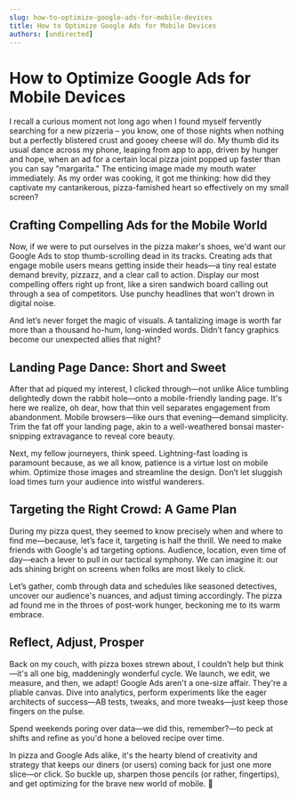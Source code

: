 ```yaml
---
slug: how-to-optimize-google-ads-for-mobile-devices
title: How to Optimize Google Ads for Mobile Devices
authors: [undirected]
---
```


# How to Optimize Google Ads for Mobile Devices

I recall a curious moment not long ago when I found myself fervently searching for a new pizzeria – you know, one of those nights when nothing but a perfectly blistered crust and gooey cheese will do. My thumb did its usual dance across my phone, leaping from app to app, driven by hunger and hope, when an ad for a certain local pizza joint popped up faster than you can say "margarita." The enticing image made my mouth water immediately. As my order was cooking, it got me thinking: how did they captivate my cantankerous, pizza-famished heart so effectively on my small screen?

## Crafting Compelling Ads for the Mobile World

Now, if we were to put ourselves in the pizza maker's shoes, we'd want our Google Ads to stop thumb-scrolling dead in its tracks. Creating ads that engage mobile users means getting inside their heads—a tiny real estate demand brevity, pizzazz, and a clear call to action. Display our most compelling offers right up front, like a siren sandwich board calling out through a sea of competitors. Use punchy headlines that won't drown in digital noise.

And let’s never forget the magic of visuals. A tantalizing image is worth far more than a thousand ho-hum, long-winded words. Didn’t fancy graphics become our unexpected allies that night?

## Landing Page Dance: Short and Sweet

After that ad piqued my interest, I clicked through—not unlike Alice tumbling delightedly down the rabbit hole—onto a mobile-friendly landing page. It's here we realize, oh dear, how that thin veil separates engagement from abandonment. Mobile browsers—like ours that evening—demand simplicity. Trim the fat off your landing page, akin to a well-weathered bonsai master-snipping extravagance to reveal core beauty.

Next, my fellow journeyers, think speed. Lightning-fast loading is paramount because, as we all know, patience is a virtue lost on mobile whim. Optimize those images and streamline the design. Don’t let sluggish load times turn your audience into wistful wanderers.

## Targeting the Right Crowd: A Game Plan

During my pizza quest, they seemed to know precisely when and where to find me—because, let’s face it, targeting is half the thrill. We need to make friends with Google's ad targeting options. Audience, location, even time of day—each a lever to pull in our tactical symphony. We can imagine it: our ads shining bright on screens when folks are most likely to click.

Let’s gather, comb through data and schedules like seasoned detectives, uncover our audience's nuances, and adjust timing accordingly. The pizza ad found me in the throes of post-work hunger, beckoning me to its warm embrace. 

## Reflect, Adjust, Prosper

Back on my couch, with pizza boxes strewn about, I couldn’t help but think—it's all one big, maddeningly wonderful cycle. We launch, we edit, we measure, and then, we adapt! Google Ads aren't a one-size affair. They're a pliable canvas. Dive into analytics, perform experiments like the eager architects of success—AB tests, tweaks, and more tweaks—just keep those fingers on the pulse.

Spend weekends poring over data—we did this, remember?—to peck at shifts and refine as you'd hone a beloved recipe over time.

In pizza and Google Ads alike, it's the hearty blend of creativity and strategy that keeps our diners (or users) coming back for just one more slice—or click. So buckle up, sharpen those pencils (or rather, fingertips), and get optimizing for the brave new world of mobile. 🍕